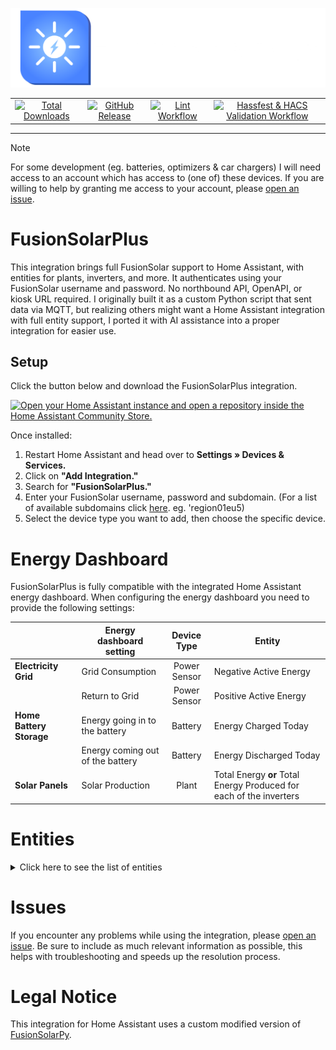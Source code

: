 
![Logo](https://raw.githubusercontent.com/JortvanSchijndel/FusionSolarPlus/refs/heads/master/branding/logo.png)

<table align="center" border="0">
  <tr>
    <td align="center">
      <a href="https://my.home-assistant.io/redirect/hacs_repository/?owner=JortvanSchijndel&repository=FusionSolarPlus&category=Integration">
        <img alt="Total Downloads" src="https://img.shields.io/badge/dynamic/json?url=https%3A%2F%2Fanalytics.home-assistant.io%2Fcustom_integrations.json&query=%24.fusionsolarplus.total&logo=homeassistantcommunitystore&logoColor=%235c5c5c&label=Total%20Downloads&labelColor=%23ffffff&color=%234983FF&cacheSeconds=600">
      </a>
    </td>
    <td align="center">
      <a href="https://github.com/JortvanSchijndel/FusionSolarPlus/releases">
        <img alt="GitHub Release" src="https://img.shields.io/github/v/release/JortvanSchijndel/FusionSolarPlus?display_name=release&logo=V&logoColor=%235c5c5c&label=Latest%20Version&labelColor=%23ffffff&color=%234983FF&cacheSeconds=600">
      </a>
    </td>
    <td align="center">
      <a href="https://github.com/JortvanSchijndel/FusionSolarPlus/actions/workflows/lint.yml">
        <img alt="Lint Workflow" src="https://img.shields.io/github/actions/workflow/status/JortvanSchijndel/FusionSolarPlus/lint.yml?logo=testcafe&logoColor=%235c5c5c&label=Lint%20Workflow&labelColor=%23ffffff&color=%234983FF&cacheSeconds=600">
      </a>
    </td>
    <td align="center">
      <a href="https://github.com/JortvanSchijndel/FusionSolarPlus/actions/workflows/validate.yml">
        <img alt="Hassfest & HACS Validation Workflow" src="https://img.shields.io/github/actions/workflow/status/JortvanSchijndel/FusionSolarPlus/validate.yml?logo=testcafe&logoColor=%235c5c5c&label=Hassfest%20%26%20HACS%20Validation%20Workflow&labelColor=%23ffffff&color=%234983FF&cacheSeconds=600">
      </a>
    </td>
  </tr>
</table>

___
> [!NOTE] 
> For some development (eg. batteries, optimizers & car chargers) I will need access to an account which has access to (one of) these devices. 
> If you are willing to help by granting me access to your account, please [open an issue](https://github.com/JortvanSchijndel/FusionSolarPlus/issues).

# FusionSolarPlus
This integration brings full FusionSolar support to Home Assistant, with entities for plants, inverters, and more. It authenticates using your FusionSolar username and password. No northbound API, OpenAPI, or kiosk URL required. I originally built it as a custom Python script that sent data via MQTT, but realizing others might want a Home Assistant integration with full entity support, I ported it with AI assistance into a proper integration for easier use.

## Setup
Click the button below and download the FusionSolarPlus integration.

<a href="https://my.home-assistant.io/redirect/hacs_repository/?owner=JortvanSchijndel&repository=FusionSolarPlus&category=Integration" target="_blank" rel="noreferrer noopener"><img src="https://my.home-assistant.io/badges/hacs_repository.svg" alt="Open your Home Assistant instance and open a repository inside the Home Assistant Community Store." /></a>

Once installed:

1. Restart Home Assistant and head over to **Settings » Devices & Services.**  
2. Click on **"Add Integration."**  
3. Search for **"FusionSolarPlus."**  
4. Enter your FusionSolar username, password and subdomain. (For a list of available subdomains click [here](https://support.huawei.com/enterprise/en/doc/EDOC1100165054/dbeb5df3/domain-name-list-of-management-systems). eg. 'region01eu5)  
5. Select the device type you want to add, then choose the specific device.

# Energy Dashboard

FusionSolarPlus is fully compatible with the integrated Home Assistant energy dashboard. When configuring the energy dashboard you need to provide the following settings:

|                          | Energy dashboard setting         | Device Type  | Entity                                                              |
|--------------------------|----------------------------------|:------------:|---------------------------------------------------------------------|
| **Electricity Grid**     | Grid Consumption                 | Power Sensor | Negative Active Energy                                              |
|                          | Return to Grid                   | Power Sensor | Positive Active Energy                                              |
| **Home Battery Storage** | Energy going in to the battery   |   Battery    | Energy Charged Today                                                |
|                          | Energy coming out of the battery |   Battery    | Energy Discharged Today                                             |
| **Solar Panels**         | Solar Production                 |    Plant     | Total Energy **or** Total Energy Produced for each of the inverters |
# Entities

<details>

<summary>Click here to see the list of entities</summary>

### Inverter & Plant
<table>
   <tr>
      <td width="50" align="center"><b>#</b></td>
      <td width="400"><b>Inverter Entity</b></td>
      <td width="100" align="center"><b>Unit</b></td>
      <td width="75"></td>
      <td width="400"><b>Plant Entity</b></td>
      <td width="100" align="center"><b>Unit</b></td>
   </tr>
   <tr>
      <td align="center">1</td>
      <td>Current Active Power</td>
      <td align="center">kW</td>
      <td></td>
      <td>Current Power</td>
      <td align="center">kW</td>
   </tr>
   <tr>
      <td align="center">2</td>
      <td>Daily Energy</td>
      <td align="center">kWh</td>
      <td></td>
      <td>Today Energy</td>
      <td align="center">kWh</td>
   </tr>
   <tr>
      <td align="center">3</td>
      <td>Grid Frequency</td>
      <td align="center">Hz</td>
      <td></td>
      <td>Monthly Energy</td>
      <td align="center">kWh</td>
   </tr>
   <tr>
      <td align="center">4</td>
      <td>Insulation Resistance</td>
      <td align="center">MΩ</td>
      <td></td>
      <td>Yearly Energy</td>
      <td align="center">kWh</td>
   </tr>
   <tr>
      <td align="center">5</td>
      <td>Last Shutdown Time</td>
      <td align="center">Datetime</td>
      <td></td>
      <td>Total Energy</td>
      <td align="center">kWh</td>
   </tr>
   <tr>
      <td align="center">6</td>
      <td>Last Startup Time</td>
      <td align="center">Datetime</td>
      <td></td>
      <td>Today Income</td>
      <td align="center"><a href="https://en.wikipedia.org/wiki/ISO_4217#Active_codes">ISO 4217</a></td>
   </tr>
   <tr>
      <td align="center">7</td>
      <td>Output Mode</td>
      <td align="center">Text</td>
      <td></td>
      <td>Self Used Energy Today**</td>
      <td align="center">kWh</td>
   </tr>
   <tr>
      <td align="center">8</td>
      <td>Phase A Current</td>
      <td align="center">A</td>
      <td></td>
      <td>Consumption Today**</td>
      <td align="center">kWh</td>
   </tr>
   <tr>
      <td align="center">9</td>
      <td>Phase A Voltage</td>
      <td align="center">V</td>
      <td></td>
      <td></td>
      <td></td>
   </tr>
   <tr>
      <td align="center">10</td>
      <td>Phase B Current</td>
      <td align="center">A</td>
      <td></td>
      <td></td>
      <td></td>
   </tr>
   <tr>
      <td align="center">11</td>
      <td>Phase B Voltage</td>
      <td align="center">V</td>
      <td></td>
      <td></td>
      <td></td>
   </tr>
   <tr>
      <td align="center">12</td>
      <td>Phase C Current</td>
      <td align="center">A</td>
      <td></td>
      <td></td>
      <td></td>
   </tr>
   <tr>
      <td align="center">13</td>
      <td>Phase C Voltage</td>
      <td align="center">V</td>
      <td></td>
      <td></td>
      <td></td>
   </tr>
   <tr>
      <td align="center">14</td>
      <td>Power Factor</td>
      <td align="center">Ratio</td>
      <td></td>
      <td></td>
      <td></td>
   </tr>
   <tr>
      <td align="center">15</td>
      <td>Rated Power</td>
      <td align="center">kW</td>
      <td></td>
      <td></td>
      <td></td>
   </tr>
   <tr>
      <td align="center">16</td>
      <td>Reactive Power</td>
      <td align="center">kvar</td>
      <td></td>
      <td></td>
      <td></td>
   </tr>
   <tr>
      <td align="center">17</td>
      <td>Status</td>
      <td align="center">Text</td>
      <td></td>
      <td></td>
      <td></td>
   </tr>
   <tr>
      <td align="center">18</td>
      <td>Temperature</td>
      <td align="center">°C</td>
      <td></td>
      <td></td>
      <td></td>
   </tr>
   <tr>
      <td align="center">19</td>
      <td>Total Energy Produced</td>
      <td align="center">kWh</td>
      <td></td>
      <td></td>
      <td></td>
   </tr>
   <tr>
      <td align="center">20</td>
      <td>[PV X] Input Voltage</td>
      <td align="center">V</td>
      <td></td>
      <td></td>
      <td></td>
   </tr>
   <tr>
      <td align="center">21</td>
      <td>[PV X] Input Current</td>
      <td align="center">A</td>
      <td></td>
      <td></td>
      <td></td>
   </tr>
   <tr>
      <td align="center">22</td>
      <td>[PV X] Input Power</td>
      <td align="center">W</td>
      <td></td>
      <td></td>
      <td></td>
   </tr>
</table>

*X ranges from 1 - 20 depending on how many PV Strings your inverter has connected.

**These entities only show up if you have a power meter connected.

### Battery & Optimizer

<table>
   <tr>
      <td width="50" align="center"><b>#</b></td>
      <td width="400"><b>Battery Entity</b></td>
      <td width="100" align="center"><b>Unit</b></td>
      <td width="75"></td>
      <td width="400"><b>Optimizer Entity</b></td>
      <td width="100" align="center"><b>Unit</b></td>
   </tr>
   <tr>
      <td align="center">1</td>
      <td>Operating Status</td>
      <td align="center">Text</td>
      <td></td>
      <td>Output Power</td>
      <td align="center">W</td>
   </tr>
   <tr>
      <td align="center">2</td>
      <td>Charge/Discharge Mode</td>
      <td align="center">Text</td>
      <td></td>
      <td>Total Energy</td>
      <td align="center">kWh</td>
   </tr>
   <tr>
      <td align="center">3</td>
      <td>Rated Capacity</td>
      <td align="center">kWh</td>
      <td></td>
      <td>Input Voltage</td>
      <td align="center">V</td>
   </tr>
   <tr>
      <td align="center">4</td>
      <td>Backup Time</td>
      <td align="center">min</td>
      <td></td>
      <td>Running Status</td>
      <td align="center">Text</td>
   </tr>
   <tr>
      <td align="center">5</td>
      <td>Energy Charged Today</td>
      <td align="center">kWh</td>
      <td></td>
      <td>Temperature</td>
      <td align="center">°C</td>
   </tr>
   <tr>
      <td align="center">6</td>
      <td>Energy Discharged Today</td>
      <td align="center">kWh</td>
      <td></td>
      <td>Serial Number (SN)</td>
      <td align="center">Text</td>
   </tr>
   <tr>
      <td align="center">7</td>
      <td>Charge/Discharge Power</td>
      <td align="center">kW</td>
      <td></td>
      <td>Optimizer Number</td>
      <td align="center">Text</td>
   </tr>
   <tr>
      <td align="center">8</td>
      <td>Bus Voltage</td>
      <td align="center">V</td>
      <td></td>
      <td>Output Voltage</td>
      <td align="center">V</td>
   </tr>
   <tr>
      <td align="center">9</td>
      <td>State of Charge</td>
      <td align="center">%</td>
      <td></td>
      <td>Input Current</td>
      <td align="center">A</td>
   </tr>
   <tr>
      <td align="center">10</td>
      <td>[Module X] No.</td>
      <td align="center">Text</td>
      <td></td>
      <td></td>
      <td></td>
   </tr>
   <tr>
      <td align="center">11</td>
      <td>[Module X] Working Status</td>
      <td align="center">Text</td>
      <td></td>
      <td></td>
      <td></td>
   </tr>
   <tr>
      <td align="center">12</td>
      <td>[Module X] SN</td>
      <td align="center">Text</td>
      <td></td>
      <td></td>
      <td></td>
   </tr>
   <tr>
      <td align="center">13</td>
      <td>[Module X] Software Version</td>
      <td align="center">Text</td>
      <td></td>
      <td></td>
      <td></td>
   </tr>
   <tr>
      <td align="center">14</td>
      <td>[Module X] SOC</td>
      <td align="center">%</td>
      <td></td>
      <td></td>
      <td></td>
   </tr>
   <tr>
      <td align="center">15</td>
      <td>[Module X] Charge and Discharge Power</td>
      <td align="center">kW</td>
      <td></td>
      <td></td>
      <td></td>
   </tr>
   <tr>
      <td align="center">16</td>
      <td>[Module X] Internal Temperature</td>
      <td align="center">°C</td>
      <td></td>
      <td></td>
      <td></td>
   </tr>
   <tr>
      <td align="center">17</td>
      <td>[Module X] Daily Charge Energy</td>
      <td align="center">kWh</td>
      <td></td>
      <td></td>
      <td></td>
   </tr>
   <tr>
      <td align="center">18</td>
      <td>[Module X] Daily Discharge Energy</td>
      <td align="center">kWh</td>
      <td></td>
      <td></td>
      <td></td>
   </tr>
   <tr>
      <td align="center">19</td>
      <td>[Module X] Total Discharge Energy</td>
      <td align="center">kWh</td>
      <td></td>
      <td></td>
      <td></td>
   </tr>
   <tr>
      <td align="center">20</td>
      <td>[Module X] Bus Voltage</td>
      <td align="center">V</td>
      <td></td>
      <td></td>
      <td></td>
   </tr>
   <tr>
      <td align="center">21</td>
      <td>[Module X] Bus Current</td>
      <td align="center">A</td>
      <td></td>
      <td></td>
      <td></td>
   </tr>
   <tr>
      <td align="center">22</td>
      <td>[Module X] FE Connection</td>
      <td align="center">Text</td>
      <td></td>
      <td></td>
      <td></td>
   </tr>
   <tr>
      <td align="center">23</td>
      <td>[Module X] Total Charge Energy</td>
      <td align="center">kWh</td>
      <td></td>
      <td></td>
      <td></td>
   </tr>
   <tr>
      <td align="center">24</td>
      <td>[Module X] Battery Pack 1 No.</td>
      <td align="center">Text</td>
      <td></td>
      <td></td>
      <td></td>
   </tr>
   <tr>
      <td align="center">25</td>
      <td>[Module X] Battery Pack 2 No.</td>
      <td align="center">Text</td>
      <td></td>
      <td></td>
      <td></td>
   </tr>
   <tr>
      <td align="center">26</td>
      <td>[Module X] Battery Pack 3 No.</td>
      <td align="center">Text</td>
      <td></td>
      <td></td>
      <td></td>
   </tr>
   <tr>
      <td align="center">27</td>
      <td>[Module X] Battery Pack 1 Firmware Version</td>
      <td align="center">Text</td>
      <td></td>
      <td></td>
      <td></td>
   </tr>
   <tr>
      <td align="center">28</td>
      <td>[Module X] Battery Pack 2 Firmware Version</td>
      <td align="center">Text</td>
      <td></td>
      <td></td>
      <td></td>
   </tr>
   <tr>
      <td align="center">29</td>
      <td>[Module X] Battery Pack 3 Firmware Version</td>
      <td align="center">Text</td>
      <td></td>
      <td></td>
      <td></td>
   </tr>
   <tr>
      <td align="center">30</td>
      <td>[Module X] Battery Pack 1 SN</td>
      <td align="center">Text</td>
      <td></td>
      <td></td>
      <td></td>
   </tr>
   <tr>
      <td align="center">31</td>
      <td>[Module X] Battery Pack 2 SN</td>
      <td align="center">Text</td>
      <td></td>
      <td></td>
      <td></td>
   </tr>
   <tr>
      <td align="center">32</td>
      <td>[Module X] Battery Pack 3 SN</td>
      <td align="center">Text</td>
      <td></td>
      <td></td>
      <td></td>
   </tr>
   <tr>
      <td align="center">33</td>
      <td>[Module X] Battery Pack 1 Operating Status</td>
      <td align="center">Text</td>
      <td></td>
      <td></td>
      <td></td>
   </tr>
   <tr>
      <td align="center">34</td>
      <td>[Module X] Battery Pack 2 Operating Status</td>
      <td align="center">Text</td>
      <td></td>
      <td></td>
      <td></td>
   </tr>
   <tr>
      <td align="center">35</td>
      <td>[Module X] Battery Pack 3 Operating Status</td>
      <td align="center">Text</td>
      <td></td>
      <td></td>
      <td></td>
   </tr>
   <tr>
      <td align="center">36</td>
      <td>[Module X] Battery Pack 1 Voltage</td>
      <td align="center">V</td>
      <td></td>
      <td></td>
      <td></td>
   </tr>
   <tr>
      <td align="center">37</td>
      <td>[Module X] Battery Pack 2 Voltage</td>
      <td align="center">V</td>
      <td></td>
      <td></td>
      <td></td>
   </tr>
   <tr>
      <td align="center">38</td>
      <td>[Module X] Battery Pack 3 Voltage</td>
      <td align="center">V</td>
      <td></td>
      <td></td>
      <td></td>
   </tr>
   <tr>
      <td align="center">39</td>
      <td>[Module X] Battery Pack 1 Charge/Discharge Power</td>
      <td align="center">kW</td>
      <td></td>
      <td></td>
      <td></td>
   </tr>
   <tr>
      <td align="center">40</td>
      <td>[Module X] Battery Pack 2 Charge/Discharge Power</td>
      <td align="center">kW</td>
      <td></td>
      <td></td>
      <td></td>
   </tr>
   <tr>
      <td align="center">41</td>
      <td>[Module X] Battery Pack 3 Charge/Discharge Power</td>
      <td align="center">kW</td>
      <td></td>
      <td></td>
      <td></td>
   </tr>
   <tr>
      <td align="center">42</td>
      <td>[Module X] Battery Pack 1 Maximum Temperature</td>
      <td align="center">°C</td>
      <td></td>
      <td></td>
      <td></td>
   </tr>
   <tr>
      <td align="center">43</td>
      <td>[Module X] Battery Pack 2 Maximum Temperature</td>
      <td align="center">°C</td>
      <td></td>
      <td></td>
      <td></td>
   </tr>
   <tr>
      <td align="center">44</td>
      <td>[Module X] Battery Pack 3 Maximum Temperature</td>
      <td align="center">°C</td>
      <td></td>
      <td></td>
      <td></td>
   </tr>
   <tr>
      <td align="center">45</td>
      <td>[Module X] Battery Pack 1 Minimum Temperature</td>
      <td align="center">°C</td>
      <td></td>
      <td></td>
      <td></td>
   </tr>
   <tr>
      <td align="center">46</td>
      <td>[Module X] Battery Pack 2 Minimum Temperature</td>
      <td align="center">°C</td>
      <td></td>
      <td></td>
      <td></td>
   </tr>
   <tr>
      <td align="center">47</td>
      <td>[Module X] Battery Pack 3 Minimum Temperature</td>
      <td align="center">°C</td>
      <td></td>
      <td></td>
      <td></td>
   </tr>
   <tr>
      <td align="center">48</td>
      <td>[Module X] Battery Pack 1 SOC</td>
      <td align="center">%</td>
      <td></td>
      <td></td>
      <td></td>
   </tr>
   <tr>
      <td align="center">49</td>
      <td>[Module X] Battery Pack 2 SOC</td>
      <td align="center">%</td>
      <td></td>
      <td></td>
      <td></td>
   </tr>
   <tr>
      <td align="center">50</td>
      <td>[Module X] Battery Pack 3 SOC</td>
      <td align="center">%</td>
      <td></td>
      <td></td>
      <td></td>
   </tr>
   <tr>
      <td align="center">51</td>
      <td>[Module X] Battery Pack 1 Total Discharge Energy</td>
      <td align="center">kWh</td>
      <td></td>
      <td></td>
      <td></td>
   </tr>
   <tr>
      <td align="center">52</td>
      <td>[Module X] Battery Pack 2 Total Discharge Energy</td>
      <td align="center">kWh</td>
      <td></td>
      <td></td>
      <td></td>
   </tr>
   <tr>
      <td align="center">53</td>
      <td>[Module X] Battery Pack 3 Total Discharge Energy</td>
      <td align="center">kWh</td>
      <td></td>
      <td></td>
      <td></td>
   </tr>
   <tr>
      <td align="center">54</td>
      <td>[Module X] Battery Pack 1 Battery Health Check</td>
      <td align="center">Text</td>
      <td></td>
      <td></td>
      <td></td>
   </tr>
   <tr>
      <td align="center">55</td>
      <td>[Module X] Battery Pack 2 Battery Health Check</td>
      <td align="center">Text</td>
      <td></td>
      <td></td>
      <td></td>
   </tr>
   <tr>
      <td align="center">56</td>
      <td>[Module X] Battery Pack 3 Battery Health Check</td>
      <td align="center">Text</td>
      <td></td>
      <td></td>
      <td></td>
   </tr>
   <tr>
      <td align="center">57</td>
      <td>[Module X] Battery Pack 1 Heating Status</td>
      <td align="center">Text</td>
      <td></td>
      <td></td>
      <td></td>
   </tr>
   <tr>
      <td align="center">58</td>
      <td>[Module X] Battery Pack 2 Heating Status</td>
      <td align="center">Text</td>
      <td></td>
      <td></td>
      <td></td>
   </tr>
   <tr>
      <td align="center">59</td>
      <td>[Module X] Battery Pack 3 Heating Status</td>
      <td align="center">Text</td>
      <td></td>
      <td></td>
      <td></td>
   </tr>
</table>
*The optimizer entities can be found under the Diagnostic section for Inverter devices. The optimizer entities are automatically created if your inverter has optimizers connected.

**X ranges from 1 - 4 depending on how many modules your battery has.

**⚠️ Note:** Currently, this integration only supports battery modules 1 and 2. If your battery has 3 or 4 modules, please [open an issue](https://github.com/JortvanSchijndel/FusionSolarPlus/issues).

### Power Sensor & Car Charger

<table>
   <tr>
      <td width="50" align="center"><b>#</b></td>
      <td width="400"><b>Power Sensor Entity</b></td>
      <td width="100" align="center"><b>Unit</b></td>
      <td width="75"></td>
      <td width="400"><b>Charger Entity</b></td>
      <td width="100" align="center"><b>Unit</b></td>
   </tr>
   <tr>
      <td align="center">1</td>
      <td>Meter Status</td>
      <td align="center">Text</td>
      <td></td>
      <td>Connector Number</td>
      <td align="center">Text</td>
   </tr>
   <tr>
      <td align="center">2</td>
      <td>Positive Active Energy (Exported Energy)</td>
      <td align="center">kWh</td>
      <td></td>
      <td>Connector Type</td>
      <td align="center">Text</td>
   </tr>
   <tr>
      <td align="center">3</td>
      <td>Negative Active Energy (Imported Energy)</td>
      <td align="center">kWh</td>
      <td></td>
      <td>Rated Power</td>
      <td align="center">kW</td>
   </tr>
   <tr>
      <td align="center">4</td>
      <td>Reactive Power</td>
      <td align="center">Var</td>
      <td></td>
      <td>Status</td>
      <td align="center">Text</td>
   </tr>
   <tr>
      <td align="center">5</td>
      <td>Active Power</td>
      <td align="center">W</td>
      <td></td>
      <td>Relay Status</td>
      <td align="center">Text</td>
   </tr>
   <tr>
      <td align="center">6</td>
      <td>Power Factor</td>
      <td align="center">Ratio</td>
      <td></td>
      <td>Connector Temp</td>
      <td align="center">℃</td>
   </tr>
   <tr>
      <td align="center">7</td>
      <td>Phase A Active Power</td>
      <td align="center">W</td>
      <td></td>
      <td>Phase A Voltage</td>
      <td align="center">V</td>
   </tr>
   <tr>
      <td align="center">8</td>
      <td>Phase B Active Power</td>
      <td align="center">W</td>
      <td></td>
      <td>Phase B Voltage</td>
      <td align="center">V</td>
   </tr>
   <tr>
      <td align="center">9</td>
      <td>Phase C Active Power</td>
      <td align="center">W</td>
      <td></td>
      <td>Phase C Voltage</td>
      <td align="center">V</td>
   </tr>
   <tr>
      <td align="center">10</td>
      <td>Phase A Voltage</td>
      <td align="center">V</td>
      <td></td>
      <td>Phase A Current</td>
      <td align="center">A</td>
   </tr>
   <tr>
      <td align="center">11</td>
      <td>Phase B Voltage</td>
      <td align="center">V</td>
      <td></td>
      <td>Phase B Current</td>
      <td align="center">A</td>
   </tr>
   <tr>
      <td align="center">12</td>
      <td>Phase C Voltage</td>
      <td align="center">V</td>
      <td></td>
      <td>Phase C Current</td>
      <td align="center">A</td>
   </tr>
   <tr>
      <td align="center">13</td>
      <td>Phase A Current</td>
      <td align="center">A</td>
      <td></td>
      <td>Output Power</td>
      <td align="center">kW</td>
   </tr>
   <tr>
      <td align="center">14</td>
      <td>Phase B Current</td>
      <td align="center">A</td>
      <td></td>
      <td>Total Energy</td>
      <td align="center">kWh</td>
   </tr>
   <tr>
      <td align="center">15</td>
      <td>Phase C Current</td>
      <td align="center">A</td>
      <td></td>
      <td>PWM Duty</td>
      <td align="center">%</td>
   </tr>
   <tr>
      <td align="center">16</td>
      <td>Grid Frequency</td>
      <td align="center">Hz</td>
      <td></td>
      <td>Connector Lock</td>
      <td align="center">Text</td>
   </tr>
   <tr>
      <td align="center">17</td>
      <td></td>
      <td align="center"></td>
      <td></td>
      <td>Working Mode</td>
      <td align="center">Text</td>
   </tr>
   <tr>
      <td align="center">18</td>
      <td></td>
      <td align="center"></td>
      <td></td>
      <td>Departure Time</td>
      <td align="center">DateTime</td>
   </tr>
   <tr>
      <td align="center">19</td>
      <td></td>
      <td align="center"></td>
      <td></td>
      <td>Planned Charge Energy</td>
      <td align="center">kWh</td>
   </tr>
   <tr>
      <td align="center">20</td>
      <td></td>
      <td align="center"></td>
      <td></td>
      <td>Connection Status</td>
      <td align="center">Text</td>
   </tr>
   <tr>
      <td align="center">21</td>
      <td></td>
      <td align="center"></td>
      <td></td>
      <td>Charging Duration (s)</td>
      <td align="center">s</td>
   </tr>
   <tr>
      <td align="center">22</td>
      <td></td>
      <td align="center"></td>
      <td></td>
      <td>Serial Number</td>
      <td align="center">Text</td>
   </tr>
   <tr>
      <td align="center">23</td>
      <td></td>
      <td align="center"></td>
      <td></td>
      <td>Model</td>
      <td align="center">Text</td>
   </tr>
   <tr>
      <td align="center">24</td>
      <td></td>
      <td align="center"></td>
      <td></td>
      <td>Charger Temp</td>
      <td align="center">℃</td>
   </tr>
   <tr>
      <td align="center">25</td>
      <td></td>
      <td align="center"></td>
      <td></td>
      <td>Port Count</td>
      <td align="center">Text</td>
   </tr>
   <tr>
      <td align="center">26</td>
      <td></td>
      <td align="center"></td>
      <td></td>
      <td>Bluetooth Name</td>
      <td align="center">Text</td>
   </tr>
</table>
</details>

# Issues
If you encounter any problems while using the integration, please [open an issue](https://github.com/JortvanSchijndel/FusionSolarPlus/issues).
Be sure to include as much relevant information as possible, this helps with troubleshooting and speeds up the resolution process.

# Legal Notice
This integration for Home Assistant uses a custom modified version of [FusionSolarPy](https://github.com/jgriss/FusionSolarPy).

